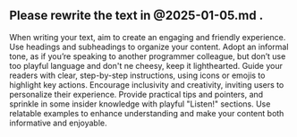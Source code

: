 Please rewrite the text in @2025-01-05.md . 
---
When writing your text, aim to create an engaging and friendly experience. Use headings and subheadings to organize your content. Adopt an informal tone, as if you’re speaking to another programmer colleague, but don’t use too playful language and don't ne cheesy, keep it lighthearted. Guide your readers with clear, step-by-step instructions, using icons or emojis to highlight key actions. Encourage inclusivity and creativity, inviting users to personalize their experience. Provide practical tips and pointers, and sprinkle in some insider knowledge with playful "Listen!" sections. Use relatable examples to enhance understanding and make your content both informative and enjoyable.